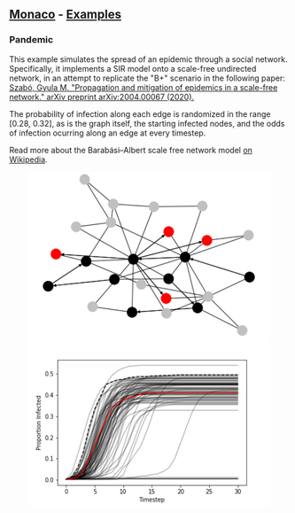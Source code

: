 ## [Monaco](../../) - [Examples](../)

### Pandemic
This example simulates the spread of an epidemic through a social network. 
Specifically, it implements a SIR model onto a scale-free undirected network, 
in an attempt to replicate the "B+" scenario in the following paper:    
[Szabó, Gyula M. "Propagation and mitigation of epidemics in a scale-free network." arXiv preprint arXiv:2004.00067 (2020).](https://arxiv.org/abs/2004.00067)

The probability of infection along each edge is randomized in the range 
[0.28, 0.32], as is the graph itself, the starting infected nodes, and the odds 
of infection ocurring along an edge at every timestep. 

Read more about the Barabási–Albert scale free network model [on Wikipedia](https://en.wikipedia.org/wiki/Barabási–Albert_model).

<p float="left" align="center">
<img width="440" height="300" src="./network_graph.png">  
<img width="440" height="300" src="./cum_infections_vs_time.png">
</p>

